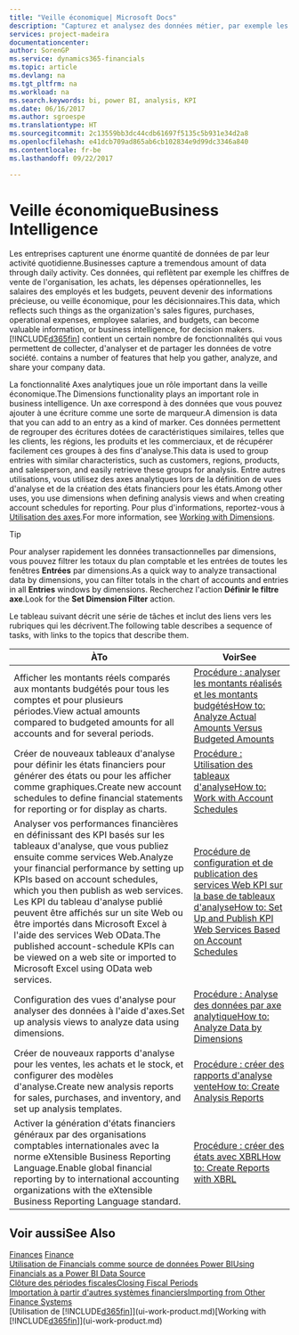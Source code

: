 ```yaml
---
title: "Veille économique| Microsoft Docs"
description: "Capturez et analysez des données métier, par exemple les chiffres de vente de l'organisation, les achats, les dépenses opérationnelles, les salaires des employés et les budgets, peuvent être des informations précieuses, pour la veille économique ou pour les décisionnaires."
services: project-madeira
documentationcenter: 
author: SorenGP
ms.service: dynamics365-financials
ms.topic: article
ms.devlang: na
ms.tgt_pltfrm: na
ms.workload: na
ms.search.keywords: bi, power BI, analysis, KPI
ms.date: 06/16/2017
ms.author: sgroespe
ms.translationtype: HT
ms.sourcegitcommit: 2c13559bb3dc44cdb61697f5135c5b931e34d2a8
ms.openlocfilehash: e41dcb709ad865ab6cb102834e9d99dc3346a840
ms.contentlocale: fr-be
ms.lasthandoff: 09/22/2017

---
```

# <a name="business-intelligence"></a><span data-ttu-id="60b5f-103">Veille économique</span><span class="sxs-lookup"><span data-stu-id="60b5f-103">Business Intelligence</span></span>
<span data-ttu-id="60b5f-104">Les entreprises capturent une énorme quantité de données de par leur activité quotidienne.</span><span class="sxs-lookup"><span data-stu-id="60b5f-104">Businesses capture a tremendous amount of data through daily activity.</span></span> <span data-ttu-id="60b5f-105">Ces données, qui reflètent par exemple les chiffres de vente de l'organisation, les achats, les dépenses opérationnelles, les salaires des employés et les budgets, peuvent devenir des informations précieuse, ou veille économique, pour les décisionnaires.</span><span class="sxs-lookup"><span data-stu-id="60b5f-105">This data, which reflects such things as the organization's sales figures, purchases, operational expenses, employee salaries, and budgets, can become valuable information, or business intelligence, for decision makers.</span></span> [!INCLUDE[d365fin](includes/d365fin_md.md)]<span data-ttu-id="60b5f-106"> contient un certain nombre de fonctionnalités qui vous permettent de collecter, d'analyser et de partager les données de votre société.</span><span class="sxs-lookup"><span data-stu-id="60b5f-106"> contains a number of features that help you gather, analyze, and share your company data.</span></span>

<span data-ttu-id="60b5f-107">La fonctionnalité Axes analytiques joue un rôle important dans la veille économique.</span><span class="sxs-lookup"><span data-stu-id="60b5f-107">The Dimensions functionality plays an important role in business intelligence.</span></span> <span data-ttu-id="60b5f-108">Un axe correspond à des données que vous pouvez ajouter à une écriture comme une sorte de marqueur.</span><span class="sxs-lookup"><span data-stu-id="60b5f-108">A dimension is data that you can add to an entry as a kind of marker.</span></span> <span data-ttu-id="60b5f-109">Ces données permettent de regrouper des écritures dotées de caractéristiques similaires, telles que les clients, les régions, les produits et les commerciaux, et de récupérer facilement ces groupes à des fins d'analyse.</span><span class="sxs-lookup"><span data-stu-id="60b5f-109">This data is used to group entries with similar characteristics, such as customers, regions, products, and salesperson, and easily retrieve these groups for analysis.</span></span> <span data-ttu-id="60b5f-110">Entre autres utilisations, vous utilisez des axes analytiques lors de la définition de vues d'analyse et de la création des états financiers pour les états.</span><span class="sxs-lookup"><span data-stu-id="60b5f-110">Among other uses, you use dimensions  when defining analysis views and when creating account schedules for reporting.</span></span> <span data-ttu-id="60b5f-111">Pour plus d'informations, reportez-vous à [Utilisation des axes](finance-dimensions.md).</span><span class="sxs-lookup"><span data-stu-id="60b5f-111">For more information, see [Working with Dimensions](finance-dimensions.md).</span></span>

> [!TIP]
> <span data-ttu-id="60b5f-112">Pour analyser rapidement les données transactionnelles par dimensions, vous pouvez filtrer les totaux du plan comptable et les entrées de toutes les fenêtres **Entrées** par dimensions.</span><span class="sxs-lookup"><span data-stu-id="60b5f-112">As a quick way to analyze transactional data by dimensions, you can filter totals in the chart of accounts and entries in all **Entries** windows by dimensions.</span></span> <span data-ttu-id="60b5f-113">Recherchez l'action **Définir le filtre axe**.</span><span class="sxs-lookup"><span data-stu-id="60b5f-113">Look for the **Set Dimension Filter** action.</span></span>  

<span data-ttu-id="60b5f-114">Le tableau suivant décrit une série de tâches et inclut des liens vers les rubriques qui les décrivent.</span><span class="sxs-lookup"><span data-stu-id="60b5f-114">The following table describes a sequence of tasks, with links to the topics that describe them.</span></span>  

| <span data-ttu-id="60b5f-115">À</span><span class="sxs-lookup"><span data-stu-id="60b5f-115">To</span></span> | <span data-ttu-id="60b5f-116">Voir</span><span class="sxs-lookup"><span data-stu-id="60b5f-116">See</span></span> |
| --- | --- |
|<span data-ttu-id="60b5f-117">Afficher les montants réels comparés aux montants budgétés pour tous les comptes et pour plusieurs périodes.</span><span class="sxs-lookup"><span data-stu-id="60b5f-117">View actual amounts compared to budgeted amounts for all accounts and for several periods.</span></span>|[<span data-ttu-id="60b5f-118">Procédure : analyser les montants réalisés et les montants budgétés</span><span class="sxs-lookup"><span data-stu-id="60b5f-118">How to: Analyze Actual Amounts Versus Budgeted Amounts</span></span>](bi-how-analyze-actual-versus-budget.md)|
|<span data-ttu-id="60b5f-119">Créer de nouveaux tableaux d'analyse pour définir les états financiers pour générer des états ou pour les afficher comme graphiques.</span><span class="sxs-lookup"><span data-stu-id="60b5f-119">Create new account schedules to define financial statements for reporting or for display as charts.</span></span>|[<span data-ttu-id="60b5f-120">Procédure : Utilisation des tableaux d'analyse</span><span class="sxs-lookup"><span data-stu-id="60b5f-120">How to: Work with Account Schedules</span></span>](bi-how-work-account-schedule.md)|
|<span data-ttu-id="60b5f-121">Analyser vos performances financières en définissant des KPI basés sur les tableaux d'analyse, que vous publiez ensuite comme services Web.</span><span class="sxs-lookup"><span data-stu-id="60b5f-121">Analyze your financial performance by setting up KPIs based on account schedules, which you then publish as web services.</span></span> <span data-ttu-id="60b5f-122">Les KPI du tableau d'analyse publié peuvent être affichés sur un site Web ou être importés dans Microsoft Excel à l'aide des services Web OData.</span><span class="sxs-lookup"><span data-stu-id="60b5f-122">The published account-schedule KPIs can be viewed on a web site or imported to Microsoft Excel using OData web services.</span></span>|[<span data-ttu-id="60b5f-123">Procédure de configuration et de publication des services Web KPI sur la base de tableaux d'analyse</span><span class="sxs-lookup"><span data-stu-id="60b5f-123">How to: Set Up and Publish KPI Web Services Based on Account Schedules</span></span>](bi-how-to-set-up-and-publish-kpi-web-services-based-on-account-schedules.md)|
|<span data-ttu-id="60b5f-124">Configuration des vues d'analyse pour analyser des données à l'aide d'axes.</span><span class="sxs-lookup"><span data-stu-id="60b5f-124">Set up analysis views to analyze data using dimensions.</span></span>|[<span data-ttu-id="60b5f-125">Procédure : Analyse des données par axe analytique</span><span class="sxs-lookup"><span data-stu-id="60b5f-125">How to: Analyze Data by Dimensions</span></span>](bi-how-analyze-data-dimension.md)|
|<span data-ttu-id="60b5f-126">Créer de nouveaux rapports d'analyse pour les ventes, les achats et le stock, et configurer des modèles d'analyse.</span><span class="sxs-lookup"><span data-stu-id="60b5f-126">Create new analysis reports for sales, purchases, and inventory, and set up analysis templates.</span></span>|[<span data-ttu-id="60b5f-127">Procédure : créer des rapports d'analyse vente</span><span class="sxs-lookup"><span data-stu-id="60b5f-127">How to: Create Analysis Reports</span></span>](bi-how-create-analysis-views-reports.md)|
|<span data-ttu-id="60b5f-128">Activer la génération d'états financiers généraux par des organisations comptables internationales avec la norme eXtensible Business Reporting Language.</span><span class="sxs-lookup"><span data-stu-id="60b5f-128">Enable global financial reporting by to international accounting organizations with the eXtensible Business Reporting Language standard.</span></span>|[<span data-ttu-id="60b5f-129">Procédure : créer des états avec XBRL</span><span class="sxs-lookup"><span data-stu-id="60b5f-129">How to: Create Reports with XBRL</span></span>](bi-create-reports-with-xbrl.md)|

## <a name="see-also"></a><span data-ttu-id="60b5f-130">Voir aussi</span><span class="sxs-lookup"><span data-stu-id="60b5f-130">See Also</span></span>
<span data-ttu-id="60b5f-131">[Finances](finance.md)  </span><span class="sxs-lookup"><span data-stu-id="60b5f-131">[Finance](finance.md)  </span></span>  
[<span data-ttu-id="60b5f-132">Utilisation de Financials comme source de données Power BI</span><span class="sxs-lookup"><span data-stu-id="60b5f-132">Using Financials as a Power BI Data Source</span></span>](across-how-use-financials-data-source-powerbi.md)  
[<span data-ttu-id="60b5f-133">Clôture des périodes fiscales</span><span class="sxs-lookup"><span data-stu-id="60b5f-133">Closing Fiscal Periods</span></span>](year-close-years-periods.md)  
[<span data-ttu-id="60b5f-134">Importation à partir d'autres systèmes financiers</span><span class="sxs-lookup"><span data-stu-id="60b5f-134">Importing from Other Finance Systems</span></span>](upload-data.md)  
<span data-ttu-id="60b5f-135">[Utilisation de [!INCLUDE[d365fin](includes/d365fin_md.md)]](ui-work-product.md)</span><span class="sxs-lookup"><span data-stu-id="60b5f-135">[Working with [!INCLUDE[d365fin](includes/d365fin_md.md)]](ui-work-product.md)</span></span>

